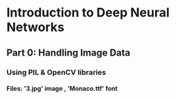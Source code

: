 # Introduction to Deep Neural Networks

## Part 0: Handling Image Data
### Using PIL & OpenCV libraries
#### Files: '3.jpg' image , 'Monaco.ttf' font


